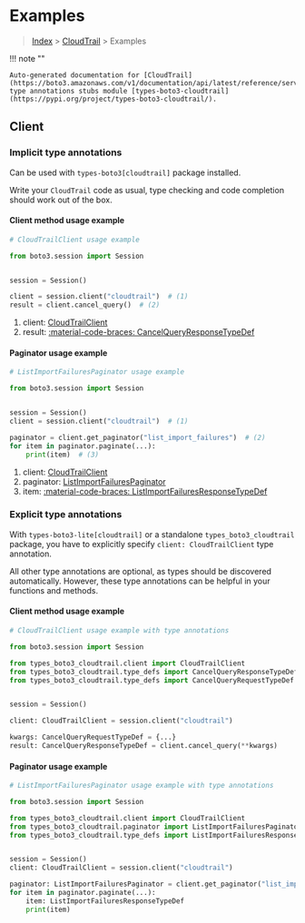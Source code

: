 # Examples

> [Index](../README.md) > [CloudTrail](./README.md) > Examples

!!! note ""

    Auto-generated documentation for [CloudTrail](https://boto3.amazonaws.com/v1/documentation/api/latest/reference/services/cloudtrail.html#cloudtrail)
    type annotations stubs module [types-boto3-cloudtrail](https://pypi.org/project/types-boto3-cloudtrail/).

## Client

### Implicit type annotations

Can be used with `types-boto3[cloudtrail]` package installed.

Write your `CloudTrail` code as usual,
type checking and code completion should work out of the box.


#### Client method usage example

```python
# CloudTrailClient usage example

from boto3.session import Session


session = Session()

client = session.client("cloudtrail")  # (1)
result = client.cancel_query()  # (2)
```

1. client: [CloudTrailClient](./client.md)
2. result: [:material-code-braces: CancelQueryResponseTypeDef](./type_defs.md#cancelqueryresponsetypedef)



#### Paginator usage example

```python
# ListImportFailuresPaginator usage example

from boto3.session import Session


session = Session()
client = session.client("cloudtrail")  # (1)

paginator = client.get_paginator("list_import_failures")  # (2)
for item in paginator.paginate(...):
    print(item)  # (3)
```

1. client: [CloudTrailClient](./client.md)
2. paginator: [ListImportFailuresPaginator](./paginators.md#listimportfailurespaginator)
3. item: [:material-code-braces: ListImportFailuresResponseTypeDef](./type_defs.md#listimportfailuresresponsetypedef)




### Explicit type annotations

With `types-boto3-lite[cloudtrail]`
or a standalone `types_boto3_cloudtrail` package, you have to explicitly specify `client: CloudTrailClient` type annotation.

All other type annotations are optional, as types should be discovered automatically.
However, these type annotations can be helpful in your functions and methods.


#### Client method usage example

```python
# CloudTrailClient usage example with type annotations

from boto3.session import Session

from types_boto3_cloudtrail.client import CloudTrailClient
from types_boto3_cloudtrail.type_defs import CancelQueryResponseTypeDef
from types_boto3_cloudtrail.type_defs import CancelQueryRequestTypeDef


session = Session()

client: CloudTrailClient = session.client("cloudtrail")

kwargs: CancelQueryRequestTypeDef = {...}
result: CancelQueryResponseTypeDef = client.cancel_query(**kwargs)
```



#### Paginator usage example

```python
# ListImportFailuresPaginator usage example with type annotations

from boto3.session import Session

from types_boto3_cloudtrail.client import CloudTrailClient
from types_boto3_cloudtrail.paginator import ListImportFailuresPaginator
from types_boto3_cloudtrail.type_defs import ListImportFailuresResponseTypeDef


session = Session()
client: CloudTrailClient = session.client("cloudtrail")

paginator: ListImportFailuresPaginator = client.get_paginator("list_import_failures")
for item in paginator.paginate(...):
    item: ListImportFailuresResponseTypeDef
    print(item)
```




